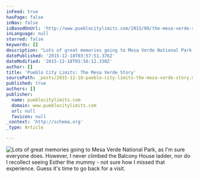 ```yaml
---
inFeed: true
hasPage: false
inNav: false
isBasedOnUrl: 'http://www.pueblocitylimits.com/2015/09/the-mesa-verde-story.html'
inLanguage: null
starred: false
keywords: []
description: "Lots of great memories going to Mesa Verde National Park, as I'm sure everyone does. However, I never climbed the Balcony House ladder, nor do I recollect seeing Esther the mummy - not sure how I missed that experience. Guess it's time to go back for a visit."
datePublished: '2015-12-18T03:57:51.376Z'
dateModified: '2015-12-18T03:56:12.330Z'
author: []
title: 'Pueblo City Limits: The Mesa Verde Story'
sourcePath: _posts/2015-12-18-pueblo-city-limits-the-mesa-verde-story.md
published: true
authors: []
publisher:
  name: pueblocitylimits.com
  domain: www.pueblocitylimits.com
  url: null
  favicon: null
_context: 'http://schema.org'
_type: Article

---
```

![Lots of great memories going to Mesa Verde National Park, as I'm sure everyone does. However, I never climbed the Balcony House ladder, nor do I recollect seeing Esther the mummy - not sure how I missed that experience. Guess it's time to go back for a visit.](https://s3-us-west-2.amazonaws.com/the-grid-img/p/43a5d35be7d87818fdc2c2de7c1d56b991cf0a01.jpg)